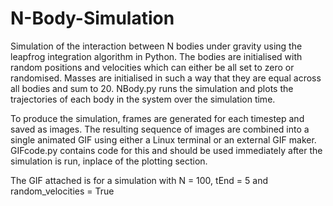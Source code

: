 # N-Body-Simulation
Simulation of the interaction between N bodies under gravity using the leapfrog integration algorithm in Python. The bodies are initialised with random positions and velocities which can either be all set to zero or randomised. Masses are initialised in such a way that they are equal across all bodies and sum to 20. NBody.py runs the simulation and plots the trajectories of each body in the system over the simulation time.  

To produce the simulation, frames are generated for each timestep and saved as images. The resulting sequence of images are combined into a single animated GIF using either a Linux terminal or an external GIF maker. GIFcode.py contains code for this and should be used immediately after the simulation is run, inplace of the plotting section. 

The GIF attached is for a simulation with N = 100, tEnd = 5 and random_velocities = True
